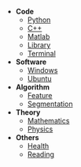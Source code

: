* **Code**
  * [Python](Code/Python.md)
  * [C++](Code/C++.md)
  * [Matlab](Code/Matlab.md)
  * [Library](Code/Library.md)
  * [Terminal](Code/Terminal.md)
* **Software**
  * [Windows](Software/Windows.md)
  * [Ubuntu](Software/Ubuntu.md)
* **Algorithm**
  * [Feature](Algorithm/Feature.md)
  * [Segmentation](Algorithm/Segmentation.md)
* **Theory**
  * [Mathematics](Theory/Mathematics.md)
  * [Physics]()
* **Others**
  * [Health](Others/Health.md)
  * [Reading](Others/Reading.md)